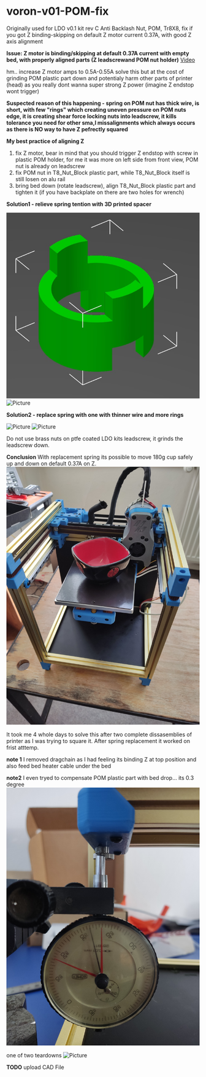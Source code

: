 # voron-v01-POM-fix
Originally used for LDO v0.1 kit rev C Anti Backlash Nut, POM, Tr8X8, fix if you got Z binding-skipping on default Z motor current 0.37A, with good Z axis alignment

**Issue: Z motor is binding/skipping at default 0.37A current with empty bed, with properly aligned parts (Z leadscrewand  POM nut holder)**
[Video](https://youtu.be/tI24zk7298Q )

hm.. increase Z motor amps to 0.5A-0.55A solve this but at the cost of grinding POM plastic part down and potentialy harm other parts of printer (head) as you really dont wanna super strong Z power (imagine Z endstop wont trigger)

**Suspected reason of this happening - spring on POM nut has thick wire, is short, with few "rings" which creating uneven pressure on POM nuts edge, it is creating shear force locking nuts into leadscrew, it kills tolerance you need for other sma,l missalignments which always occurs as there is NO way to have Z pefrectly squared**

**My best practice of aligning Z**
1. fix Z motor, bear in mind that you should trigger Z endstop with screw in plastic POM holder, for me it was more on left side from front view, POM nut is already on leadscrew
2. fix POM nut in T8_Nut_Block plastic part, while T8_Nut_Block itself is still losen on alu rail
3. bring bed down (rotate leadscrew), align T8_Nut_Block plastic part and tighten it (if you have backplate on there are two holes for wrench)

**Solution1 - relieve spring tention with 3D printed spacer**

![Picture](pictures/spacer_model.jpg)
![Picture](pictures/POM_with_spacer.jpg) 

**Solution2 - replace spring with one with thinner wire and more rings**

![Picture](pictures/POM_spring_variations.jpg)
![Picture](pictures/POM_with_replacement_spring.jpg)

Do not use brass nuts on ptfe coated LDO kits leadscrew, it grinds the leadscrew down.

**Conclusion**
With replacement spring its possible to move 180g cup safely up and down on default 0.37A on Z.
![Picture](pictures/180g_cup.jpg)

It took me 4 whole days to solve this after two complete dissasemblies of printer as I was trying to square it. After spring replacement it worked on frist atttemp. 

**note 1**
I removed dragchain as I had feeling its binding Z at top position and also feed bed heater cable under the bed

**note2**
I even tryed to compensate POM plastic part with bed drop... its 0.3 degree
![Picture](pictures/desperate_attemp.jpg)

one of two teardowns
![Picture](pictures/teardown.jpg )

**TODO**
upload CAD File
